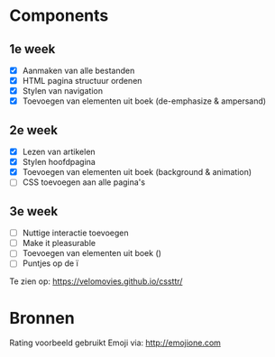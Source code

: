 # Components

## 1e week 
- [x] Aanmaken van alle bestanden
- [x] HTML pagina structuur ordenen
- [x] Stylen van navigation
- [x] Toevoegen van elementen uit boek (de-emphasize & ampersand)

## 2e week 
- [x] Lezen van artikelen
- [x] Stylen hoofdpagina
- [x] Toevoegen van elementen uit boek (background & animation)
- [ ] CSS toevoegen aan alle pagina's

## 3e week 
- [ ] Nuttige interactie toevoegen
- [ ] Make it pleasurable
- [ ] Toevoegen van elementen uit boek ()
- [ ] Puntjes op de ï

Te zien op: 
https://velomovies.github.io/cssttr/

# Bronnen

Rating voorbeeld gebruikt Emoji via: http://emojione.com

